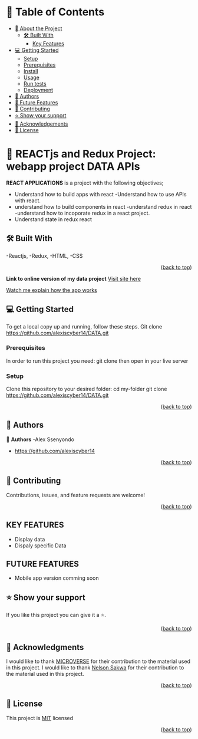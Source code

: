 <a name="readme-top"></a>


# 📗 Table of Contents

- [📖 About the Project](#about-project)
  - [🛠 Built With](#built-with)
    - [Key Features](#key-features)
- [💻 Getting Started](#getting-started)
  - [Setup](#setup)
  - [Prerequisites](#prerequisites)
  - [Install](#install)
  - [Usage](#usage)
  - [Run tests](#run-tests)
  - [Deployment](#triangular_flag_on_post-deployment)
- [👥 Authors](#authors)
- [🔭 Future Features](#future-features)
- [🤝 Contributing](#contributing)
- [⭐️ Show your support](#support)
- [🙏 Acknowledgements](#acknowledgements)
- [📝 License](#license)

# 📖 REACTjs and Redux  Project: webapp project DATA APIs
 <a name="about-project"></a>


**REACT APPLICATIONS** is a project with the following objectives;
- Understand how to build apps with react
-Understand how to use APIs with react.
- understand how to build components in react
-understand redux in react
-understand how to incoporate redux in a react project.
- Understand state in redux react
## 🛠 Built With <a name="built-with"></a>
-Reactjs,
-Redux,
-HTML,
-CSS

<p align="right">(<a href="#readme-top">back to top</a>)</p>

**Link to online version of  my data project**
<a href="https://dataaapi.onrender.com/">Visit site here</a>

<a href="https://www.loom.com/share/ca2fd9175c1942d6a38a2b40a5f92142">Watch me explain how the app works</a>

## 💻 Getting Started <a name="getting-started"></a>
To get a local copy up and running, follow these steps.
Git clone https://github.com/alexiscyber14/DATA.git
### Prerequisites

In order to run this project you need:
 git clone then open in your live server

### Setup

Clone this repository to your desired folder:
  cd my-folder
  git clone https://github.com/alexiscyber14/DATA.git



<p align="right">(<a href="#readme-top">back to top</a>)</p>

## 👥 Authors <a name="authors"></a>

👤 **Authors**
-Alex Ssenyondo
- https://github.com/alexiscyber14

<p align="right">(<a href="#readme-top">back to top</a>)</p>

## 🤝 Contributing <a name="contributing"></a>

Contributions, issues, and feature requests are welcome!

<p align="right">(<a href="#readme-top">back to top</a>)</p>

## KEY FEATURES
- Display data
- Dispaly specific Data

## FUTURE FEATURES
- Mobile app version comming soon

## ⭐️ Show your support <a name="support"></a>

If you like this project you can give it a ⭐️.

<p align="right">(<a href="#readme-top">back to top</a>)</p>

## 🙏 Acknowledgments <a name="acknowledgements"></a>
I would like to thank <a href="https://www.microverse.org/">MICROVERSE</a> for their contribution to the material used in this project.
I would like to thank <a href="https://www.behance.net/sakwadesignstudio">Nelson Sakwa</a> for their contribution to the material used in this project.

<p align="right">(<a href="#readme-top">back to top</a>)</p>

## 📝 License <a name="license"></a>
<p>This project is <a href="/LICENSE.md">MIT</a> licensed</p>

<p align="right">(<a href="#readme-top">back to top</a>)</p>